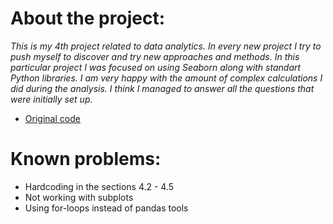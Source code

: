 # About the project:
*This is my 4th project related to data analytics. In every new project I try to push myself to discover and try new approaches and methods. In this particular project I was focused on using Seaborn along with standart Python libraries. I am very happy with the amount of complex calculations I did during the analysis. I think I managed to answer all the questions that were initially set up.*

* [Original code](cyclistic.ipynb)

# Known problems:
* Hardcoding in the sections 4.2 - 4.5
* Not working with subplots
* Using for-loops instead of pandas tools

